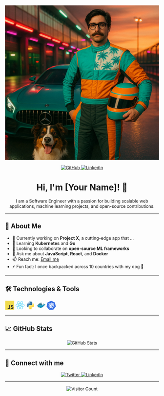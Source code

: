 <!--
  🔥 GitHub Profile README
  Customize this file to showcase your work, skills, and personality.
-->

<!-- Profile Header: centered image -->
<p align="center">
  <img src="https://github.com/douevenliftbro/douevenliftbro/blob/main/Driver-and-Dog_Sunset"
       alt="Driver and Dog at Sunset"
       width="600" />
</p>

<!-- Badges: add your status and skills badges -->
<p align="center">
  <a href="https://github.com/douevenliftbro">
    <img src="https://img.shields.io/badge/douevenliftbro-GitHub-blue?logo=github&style=for-the-badge" alt="GitHub" />
  </a>
  <!-- Update your LinkedIn profile link -->
  <a href="https://www.linkedin.com/in/yourprofile/">
    <img src="https://img.shields.io/badge/LinkedIn-Profile-blue?logo=linkedin&style=for-the-badge" alt="LinkedIn" />
  </a>
</p>

<h1 align="center">Hi, I'm [Your Name]! 👋</h1>

<p align="center">
  I am a Software Engineer with a passion for building scalable web applications, machine learning projects, and open-source contributions.
</p>

---

## 🚀 About Me

- 🔭 Currently working on **Project X**, a cutting-edge app that ...
- 🌱 Learning **Kubernetes** and **Go**
- 👯 Looking to collaborate on **open-source ML frameworks**
- 💬 Ask me about **JavaScript**, **React**, and **Docker**
- 📫 Reach me: [Email me](mailto:youremail@example.com)
- ⚡ Fun fact: I once backpacked across 10 countries with my dog 🐶

---

## 🛠️ Technologies & Tools

<p>
  <img height="30" src="https://raw.githubusercontent.com/devicons/devicon/master/icons/javascript/javascript-original.svg" alt="JavaScript" />
  <img height="30" src="https://raw.githubusercontent.com/devicons/devicon/master/icons/react/react-original.svg" alt="React" />
  <img height="30" src="https://raw.githubusercontent.com/devicons/devicon/master/icons/python/python-original.svg" alt="Python" />
  <img height="30" src="https://raw.githubusercontent.com/devicons/devicon/master/icons/docker/docker-original.svg" alt="Docker" />
  <img height="30" src="https://raw.githubusercontent.com/devicons/devicon/master/icons/kubernetes/kubernetes-original.svg" alt="Kubernetes" />
</p>

---

## 📈 GitHub Stats

<p align="center">
  <img src="https://github-readme-stats.vercel.app/api?username=douevenliftbro&show_icons=true&theme=radical" alt="GitHub Stats" />
</p>

---

## 🔗 Connect with me

<p align="center">
  <!-- Update your Twitter handle -->
  <a href="https://twitter.com/yourhandle">
    <img src="https://img.shields.io/badge/Twitter-@yourhandle-1DA1F2?logo=twitter&style=for-the-badge" alt="Twitter" />
  </a>
  <!-- Update your LinkedIn profile link and name -->
  <a href="https://www.linkedin.com/in/yourprofile/">
    <img src="https://img.shields.io/badge/LinkedIn-Your%20Name-blue?logo=linkedin&style=for-the-badge" alt="LinkedIn" />
  </a>
</p>

---

<!-- Optional: visitor badge -->
<p align="center">
  <img src="https://visitor-badge.glitch.me/badge?page_id=douevenliftbro.douevenliftbro" alt="Visitor Count" />
</p>
